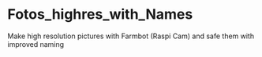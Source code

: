# Fotos_highres_with_Names
Make high resolution pictures with Farmbot (Raspi Cam) and safe them with improved naming
